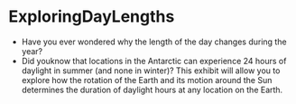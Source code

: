 # ExploringDayLengths

- Have you ever wondered why the length of the day changes during the year? 
- Did youknow that locations in the Antarctic can experience 24 hours of daylight in summer (and
none in winter)? This exhibit will allow you to explore how the rotation of the Earth and
its motion around the Sun determines the duration of daylight hours at any location on
the Earth.
